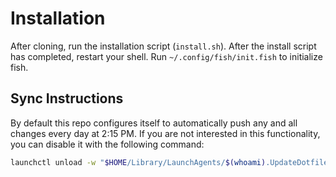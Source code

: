 # Installation

After cloning, run the installation script (`install.sh`). After the install
script has completed, restart your shell. Run `~/.config/fish/init.fish` to
initialize fish.

## Sync Instructions

By default this repo configures itself to automatically push any and all changes
every day at 2:15 PM. If you are not interested in this functionality, you can
disable it with the following command:

```sh
launchctl unload -w "$HOME/Library/LaunchAgents/$(whoami).UpdateDotfiles.plist"
```
